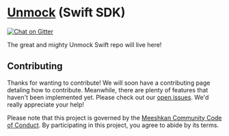 # [Unmock](https://www.unmock.io/) (Swift SDK)

[![Chat on Gitter](https://badges.gitter.im/gitterHQ/gitter.png)](https://gitter.im/unmock/community)

The great and mighty Unmock Swift repo will live here!

## Contributing

Thanks for wanting to contribute! We will soon have a contributing page
detaling how to contribute. Meanwhile, there are plenty of features that haven't been implemented yet. Please check out our [open issues](https://github.com/meeshkan/unmock-swift/issues). We'd really appreciate your help!

Please note that this project is governed by the [Meeshkan Community Code of Conduct](https://github.com/meeshkan/code-of-conduct). By participating in this project, you agree to abide by its terms.
